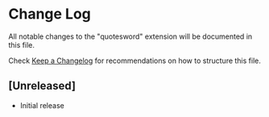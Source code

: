 # Change Log

All notable changes to the "quotesword" extension will be documented in this file.

Check [Keep a Changelog](http://keepachangelog.com/) for recommendations on how to structure this file.

## [Unreleased]

- Initial release